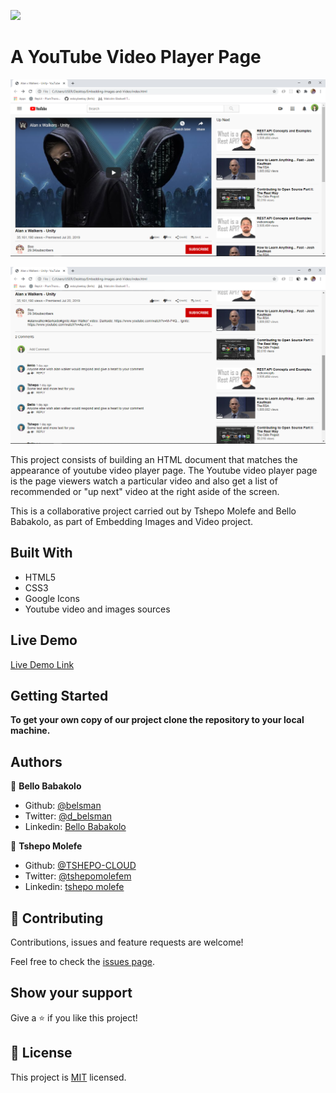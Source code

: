 ![](https://img.shields.io/badge/Microverse-blueviolet)

# A YouTube Video Player Page

![Cloned Youtube player page](./images/app_screenshot.png)

![Cloned Youtube player page](./images/app_screenshot2.png)

This project consists of building an HTML document that matches the appearance of youtube video player page. The Youtube video player page is the page viewers watch a particular video and also get a list of recommended or "up next" video at the right aside of the screen.

This is a collaborative project carried out by Tshepo Molefe and Bello Babakolo, as part of Embedding Images and Video project.

## Built With
- HTML5
- CSS3
- Google Icons
- Youtube video and images sources

## Live Demo

[Live Demo Link](https://raw.githack.com/belsman/Embedding-Images-and-Video/clone-youtube/index.html)


## Getting Started

**To get your own copy of our project clone the repository to your local machine.**


## Authors

👤 **Bello Babakolo**

- Github: [@belsman](https://github.com/belsman)
- Twitter: [@d_belsman](https://twitter.com/d_belsman)
- Linkedin: [Bello Babakolo](https://linkedin.com/bello-babakolo-b23b17145)

👤 **Tshepo Molefe**

- Github: [@TSHEPO-CLOUD](https://github.com/TSHEPO-CLOUD)
- Twitter: [@tshepomolefem](https://twitter.com/tshepomolefem)
- Linkedin: [tshepo molefe](https://linkedin.com/tshepo-molefe)

## 🤝 Contributing

Contributions, issues and feature requests are welcome!

Feel free to check the [issues page](issues/).

## Show your support

Give a ⭐️ if you like this project!


## 📝 License

This project is [MIT](lic.url) licensed.
